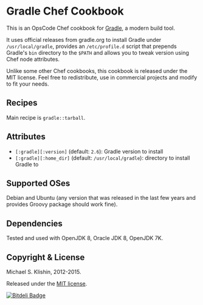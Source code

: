 # Gradle Chef Cookbook

This is an OpsCode Chef cookbook for [Gradle](http://gradle.org), a modern build tool.

It uses official releases from gradle.org to install Gradle under `/usr/local/gradle`,
provides an `/etc/profile.d` script that prepends Gradle's `bin` directory to the `$PATH`
and allows you to tweak version using Chef node attributes.

Unlike some other Chef cookbooks, this cookbook is released under the MIT license.
Feel free to redistribute, use in commercial projects and modify to fit your needs.


## Recipes

Main recipe is `gradle::tarball`.


## Attributes

* `[:gradle][:version]` (default: `2.6`): Gradle version to install
* `[:gradle][:home_dir]` (default: `/usr/local/gradle`): directory to install Gradle to


## Supported OSes

Debian and Ubuntu (any version that was released in the last few years and provides Groovy package
should work fine).


## Dependencies

Tested and used with OpenJDK 8, Oracle JDK 8, OpenJDK 7K.


## Copyright & License

Michael S. Klishin, 2012-2015.

Released under the [MIT license](http://www.opensource.org/licenses/mit-license.php).


[![Bitdeli Badge](https://d2weczhvl823v0.cloudfront.net/michaelklishin/gradle-chef-cookbook/trend.png)](https://bitdeli.com/free "Bitdeli Badge")

